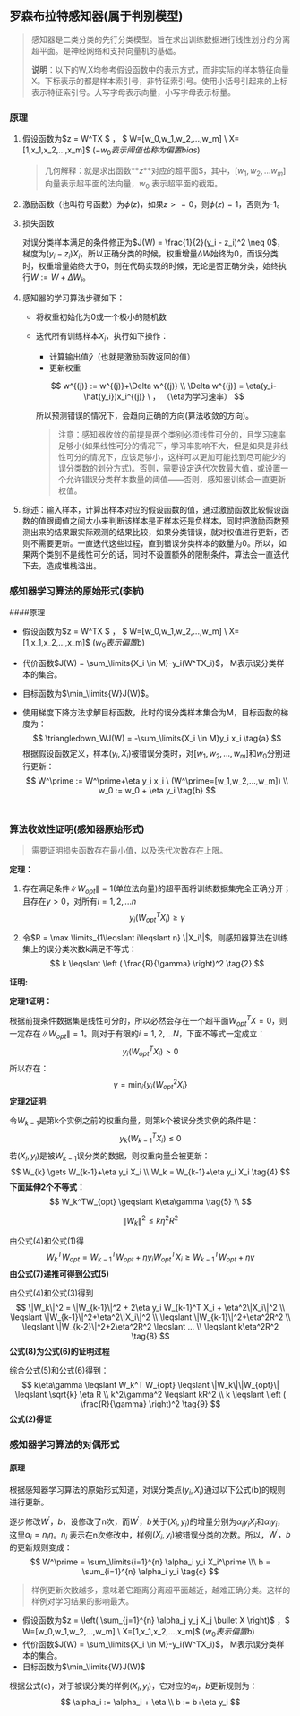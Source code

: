 ## 罗森布拉特感知器(属于判别模型)

> 感知器是二类分类的先行分类模型。旨在求出训练数据进行线性划分的分离超平面。是神经网络和支持向量机的基础。
>
> **说明**：以下的W,X均参考假设函数中的表示方式，而非实际的样本特征向量X。下标表示的都是样本索引号，非特征索引号。使用小括号引起来的上标表示特征索引号。大写字母表示向量，小写字母表示标量。



### 原理

1. 假设函数为$z = W^TX $ ， $ W=[w_0,w_1,w_2,...,w_m] \ X=[1,x_1,x_2,...,x_m]$ ($-w_0表示阈值也称为偏置bias$)

   > 几何解释：就是求出函数**$z$**对应的超平面S，其中，$[w_1,w_2,...w_m]$向量表示超平面的法向量，$w_0$ 表示超平面的截距。

2. 激励函数（也叫符号函数）为$\phi(z)$，如果$z>=0$，则$\phi(z)=1$，否则为-1。

3. 损失函数

   对误分类样本满足的条件修正为$J(W) = \frac{1}{2}(y_i - z_i)^2 \neq 0$，梯度为$(y_i - z_i)X_i$，所以正确分类的时候，权重增量$\Delta W$始终为0，而误分类时，权重增量始终大于0，则在代码实现的时候，无论是否正确分类，始终执行$W := W + \Delta W_i$。

3. 感知器的学习算法步骤如下：

   - 将权重初始化为0或一个极小的随机数

   - 迭代所有训练样本$X_i$，执行如下操作：

     - 计算输出值$\hat{y}$（也就是激励函数返回的值）
     - 更新权重

     $$
     w^{(j)} := w^{(j)}+\Delta w^{(j)}  \\
     \Delta w^{(j)} = \eta(y_i-\hat{y_i})x_i^{(j)} \ ， （\eta为学习速率）
     $$

     所以预测错误的情况下，会趋向正确的方向(算法收敛的方向)。

     > 注意：感知器收敛的前提是两个类别必须线性可分的，且学习速率足够小(如果线性可分的情况下，学习率影响不大，但是如果是非线性可分的情况下，应该足够小，这样可以更加可能找到尽可能少的误分类数的划分方式)。否则，需要设定迭代次数最大值，或设置一个允许错误分类样本数量的阈值——否则，感知器训练会一直更新权值。

4. 综述：输入样本，计算出样本对应的假设函数的值，通过激励函数比较假设函数的值跟阈值之间大小来判断该样本是正样本还是负样本，同时把激励函数预测出来的结果跟实际观测的结果比较，如果分类错误，就对权值进行更新，否则不需要更新。一直迭代这些过程，直到错误分类样本的数量为0。所以，如果两个类别不是线性可分的话，同时不设置额外的限制条件，算法会一直迭代下去，造成堆栈溢出。






### 感知器学习算法的原始形式(李航)

####原理

- 假设函数为$z = W^TX $ ， $ W=[w_0,w_1,w_2,...,w_m] \ X=[1,x_1,x_2,...,x_m]$ ($w_0表示偏置b$)

- 代价函数$J(W) = \sum_\limits{X_i \in M}-y_i(W^TX_i)$， M表示误分类样本的集合。

- 目标函数为$\min_\limits{W}J(W)$。

- 使用梯度下降方法求解目标函数，此时的误分类样本集合为M，目标函数的梯度为：
  $$
  \triangledown_WJ(W) = -\sum_\limits{X_i \in M}y_i x_i \tag{a}
  $$
  根据假设函数定义，样本($y_i,X_i$)被错误分类时，对$[w_1,w_2,...,w_m]$和$w_0$分别进行更新：
  $$
  W^\prime  := W^\prime+\eta y_i x_i \ (W^\prime=[w_1,w_2,...,w_m]) \\
  w_0 := w_0 + \eta y_i \tag{b}
  $$
  ​

### 算法收敛性证明(感知器原始形式)

> 需要证明损失函数存在最小值，以及迭代次数存在上限。

**定理：**

1. 存在满足条件$\|W_{opt}\|=1$(单位法向量)的超平面将训练数据集完全正确分开；且存在$\gamma>0$，对所有$i=1,2,...n$
   $$
   y_i(W_{opt}^TX_i) \geqslant \gamma \tag{1}
   $$




2. 令$R = \max \limits_{1\leqslant i\leqslant n} \|X_i\|$，则感知器算法在训练集上的误分类次数k满足不等式：
   $$
   k \leqslant \left ( \frac{R}{\gamma} \right)^2 \tag{2}
   $$



**证明:**

**定理1证明：**

根据前提条件数据集是线性可分的，所以必然会存在一个超平面$W_{opt}^TX=0$，则一定存在$\|W_{opt}\|=1$。则对于有限的$i=1,2,...N$，下面不等式一定成立：
$$
y_i(W_{opt}^TX_i) \gt 0
$$
所以存在：
$$
\gamma = \min_i\{y_i(W_{opt}^2X_i\}
$$
**定理2证明:** 

令$W_{k-1}$是第k个实例之前的权重向量，则第k个被误分类实例的条件是：
$$
y_k(W_{k-1}^TX_i) \leqslant 0 \tag{3}
$$
若$(X_i,y_i)$是被$W_{k-1}$误分类的数据，则权重向量会被更新：
$$
W_{k} \gets W_{k-1}+\eta y_i X_i  \\
W_k = W_{k-1}+\eta y_i X_i \tag{4}
$$
**下面延伸2个不等式：**
$$
W_k^TW_{opt} \geqslant k\eta\gamma \tag{5} \\
$$

$$
\|W_k\|^2 \leqslant k\eta^2R^2 \tag{6}
$$



由公式(4)和公式(1)得
$$
W_k^T W_{opt} = W_{k-1}^T W_{opt} + \eta y_i W_{opt}^T X_i  \geqslant W_{k-1}^T W_{opt} + \eta\gamma \tag{7}
$$
**由公式(7)递推可得到公式(5)**

由公式(4)和公式(3)得到
$$
\|W_k\|^2 = \|W_{k-1}\|^2 + 2\eta y_i W_{k-1}^T X_i + \eta^2\|X_i\|^2 \\
\leqslant \|W_{k-1}\|^2+\eta^2\|X_i\|^2 \\
\leqslant \|W_{k-1}\|^2+\eta^2R^2 \\  
\leqslant \|W_{k-2}\|^2+2\eta^2R^2 \leqslant ... \\
\leqslant k\eta^2R^2 \tag{8}
$$
**公式(8)为公式(6)的证明过程**

综合公式(5)和公式(6)得到：
$$
k\eta\gamma \leqslant W_k^T W_{opt} \leqslant \|W_k\|\|W_{opt}\| \leqslant \sqrt{k} \eta R \\
k^2\gamma^2 \leqslant kR^2 \\
k \leqslant \left ( \frac{R}{\gamma} \right)^2 \tag{9}
$$
**公式(2)得证**



### 感知器学习算法的对偶形式

#### 原理

根据感知器学习算法的原始形式知道，对误分类点$(y_i, X_i)$通过以下公式(b)的规则进行更新。

逐步修改$W^\prime，b$，设修改了n次，而$W^\prime，b$关于$(X_i, y_i)$的增量分别为$\alpha_i y_i X_i$和$\alpha_i y_i$，这里$\alpha_i = n_i\eta$。$n_i$ 表示在n次修改中，样例$(X_i, y_i)$被错误分类的次数。所以，$W^\prime，b$的更新规则变成：
$$
W^\prime = \sum_\limits{i=1}^{n} \alpha_i y_i X_i^\prime \\\
b = \sum_{i=1}^{n} \alpha_i y_i \tag{c}
$$


> 样例更新次数越多，意味着它距离分离超平面越近，越难正确分类。这样的样例对学习结果的影响最大。

- 假设函数为$z = \left( \sum_{j=1}^{n} \alpha_j y_j X_j \bullet X \right)$ ，$ W=[w_0,w_1,w_2,...,w_m] \ X=[1,x_1,x_2,...,x_m]$ ($w_0表示偏置b$)
- 代价函数$J(W) = \sum_\limits{X_i \in M}-y_i(W^TX_i)$， M表示误分类样本的集合。
- 目标函数为$\min_\limits{W}J(W)$

根据公式(c)，对于被误分类的样例$(X_i, y_i)$，它对应的$\alpha_i，b$更新规则为：
$$
\alpha_i := \alpha_i + \eta \\
b := b+\eta y_i
$$

